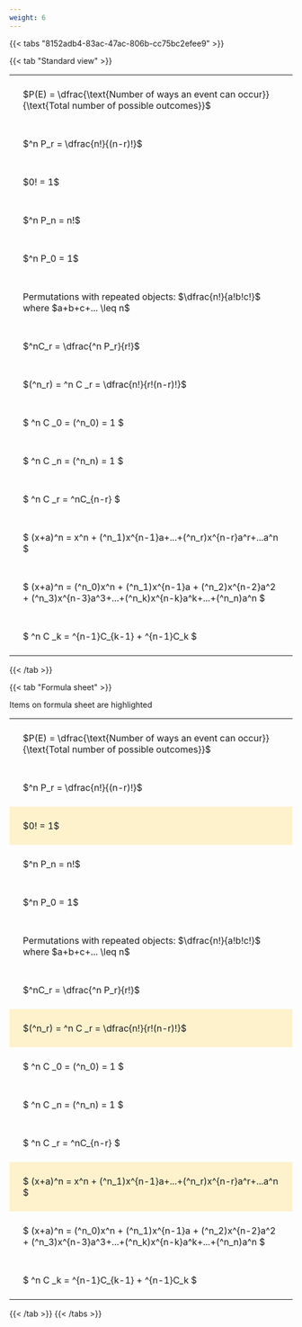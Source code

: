 ```yaml
---
weight: 6
---
```


{{< tabs "8152adb4-83ac-47ac-806b-cc75bc2efee9" >}}

{{< tab "Standard view" >}}

<style type="text/css">
#T_d9410 th.col_heading {
  text-align: left;
  font-size: 1em;
}
#T_d9410 td {
  text-align: left;
  font-size: 1em;
  padding: 1.5em;
}
</style>
<table id="T_d9410">
  <thead>
  </thead>
  <tbody>
    <tr>
      <td id="T_d9410_row0_col0" class="data row0 col0" >$P(E) = \dfrac{\text{Number of ways an event can occur}}{\text{Total number of possible outcomes}}$</td>
    </tr>
    <tr>
      <td id="T_d9410_row1_col0" class="data row1 col0" >$^n P_r = \dfrac{n!}{(n-r)!}$</td>
    </tr>
    <tr>
      <td id="T_d9410_row2_col0" class="data row2 col0" >$0! = 1$</td>
    </tr>
    <tr>
      <td id="T_d9410_row3_col0" class="data row3 col0" >$^n P_n = n!$</td>
    </tr>
    <tr>
      <td id="T_d9410_row4_col0" class="data row4 col0" >$^n P_0 = 1$</td>
    </tr>
    <tr>
      <td id="T_d9410_row5_col0" class="data row5 col0" >Permutations with repeated objects: $\dfrac{n!}{a!b!c!}$ where $a+b+c+... \leq n$</td>
    </tr>
    <tr>
      <td id="T_d9410_row6_col0" class="data row6 col0" >$^nC_r = \dfrac{^n P_r}{r!}$</td>
    </tr>
    <tr>
      <td id="T_d9410_row7_col0" class="data row7 col0" >$(^n_r) = ^n C _r = \dfrac{n!}{r!(n-r)!}$</td>
    </tr>
    <tr>
      <td id="T_d9410_row8_col0" class="data row8 col0" >$ ^n C _0 = (^n_0) = 1 $</td>
    </tr>
    <tr>
      <td id="T_d9410_row9_col0" class="data row9 col0" >$ ^n C _n = (^n_n) = 1 $</td>
    </tr>
    <tr>
      <td id="T_d9410_row10_col0" class="data row10 col0" >$ ^n C _r = ^nC_{n-r} $</td>
    </tr>
    <tr>
      <td id="T_d9410_row11_col0" class="data row11 col0" >$ (x+a)^n = x^n + (^n_1)x^{n-1}a+...+(^n_r)x^{n-r}a^r+...a^n    $</td>
    </tr>
    <tr>
      <td id="T_d9410_row12_col0" class="data row12 col0" >$ (x+a)^n = (^n_0)x^n + (^n_1)x^{n-1}a + (^n_2)x^{n-2}a^2 + (^n_3)x^{n-3}a^3+...+(^n_k)x^{n-k}a^k+...+(^n_n)a^n $</td>
    </tr>
    <tr>
      <td id="T_d9410_row13_col0" class="data row13 col0" >$ ^n C _k = ^{n-1}C_{k-1} + ^{n-1}C_k $</td>
    </tr>
  </tbody>
</table>
{{< /tab >}}

{{< tab "Formula sheet" >}}

Items on formula sheet are highlighted 
<br>
<style type="text/css">
#T_d0788 th.col_heading {
  text-align: left;
  font-size: 1em;
}
#T_d0788 td {
  text-align: left;
  font-size: 1em;
  padding: 1.5em;
}
#T_d0788_row0_col0, #T_d0788_row1_col0, #T_d0788_row3_col0, #T_d0788_row4_col0, #T_d0788_row5_col0, #T_d0788_row6_col0, #T_d0788_row8_col0, #T_d0788_row9_col0, #T_d0788_row10_col0, #T_d0788_row12_col0, #T_d0788_row13_col0 {
  background-color: rgba(0,0,0,0);
}
#T_d0788_row2_col0, #T_d0788_row7_col0, #T_d0788_row11_col0 {
  background-color: rgba(255,194,10, 0.2);
}
</style>
<table id="T_d0788">
  <thead>
  </thead>
  <tbody>
    <tr>
      <td id="T_d0788_row0_col0" class="data row0 col0" >$P(E) = \dfrac{\text{Number of ways an event can occur}}{\text{Total number of possible outcomes}}$</td>
    </tr>
    <tr>
      <td id="T_d0788_row1_col0" class="data row1 col0" >$^n P_r = \dfrac{n!}{(n-r)!}$</td>
    </tr>
    <tr>
      <td id="T_d0788_row2_col0" class="data row2 col0" >$0! = 1$</td>
    </tr>
    <tr>
      <td id="T_d0788_row3_col0" class="data row3 col0" >$^n P_n = n!$</td>
    </tr>
    <tr>
      <td id="T_d0788_row4_col0" class="data row4 col0" >$^n P_0 = 1$</td>
    </tr>
    <tr>
      <td id="T_d0788_row5_col0" class="data row5 col0" >Permutations with repeated objects: $\dfrac{n!}{a!b!c!}$ where $a+b+c+... \leq n$</td>
    </tr>
    <tr>
      <td id="T_d0788_row6_col0" class="data row6 col0" >$^nC_r = \dfrac{^n P_r}{r!}$</td>
    </tr>
    <tr>
      <td id="T_d0788_row7_col0" class="data row7 col0" >$(^n_r) = ^n C _r = \dfrac{n!}{r!(n-r)!}$</td>
    </tr>
    <tr>
      <td id="T_d0788_row8_col0" class="data row8 col0" >$ ^n C _0 = (^n_0) = 1 $</td>
    </tr>
    <tr>
      <td id="T_d0788_row9_col0" class="data row9 col0" >$ ^n C _n = (^n_n) = 1 $</td>
    </tr>
    <tr>
      <td id="T_d0788_row10_col0" class="data row10 col0" >$ ^n C _r = ^nC_{n-r} $</td>
    </tr>
    <tr>
      <td id="T_d0788_row11_col0" class="data row11 col0" >$ (x+a)^n = x^n + (^n_1)x^{n-1}a+...+(^n_r)x^{n-r}a^r+...a^n    $</td>
    </tr>
    <tr>
      <td id="T_d0788_row12_col0" class="data row12 col0" >$ (x+a)^n = (^n_0)x^n + (^n_1)x^{n-1}a + (^n_2)x^{n-2}a^2 + (^n_3)x^{n-3}a^3+...+(^n_k)x^{n-k}a^k+...+(^n_n)a^n $</td>
    </tr>
    <tr>
      <td id="T_d0788_row13_col0" class="data row13 col0" >$ ^n C _k = ^{n-1}C_{k-1} + ^{n-1}C_k $</td>
    </tr>
  </tbody>
</table>
{{< /tab >}}
{{< /tabs >}}